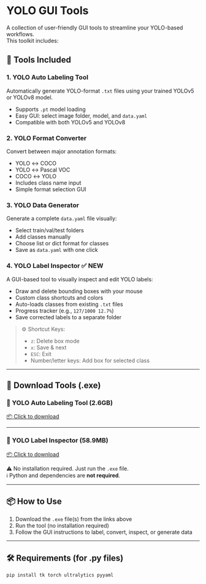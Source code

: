 # YOLO GUI Tools

A collection of user-friendly GUI tools to streamline your YOLO-based workflows.  
This toolkit includes:

## 🧰 Tools Included

### 1. YOLO Auto Labeling Tool
Automatically generate YOLO-format `.txt` files using your trained YOLOv5 or YOLOv8 model.
- Supports `.pt` model loading
- Easy GUI: select image folder, model, and `data.yaml`
- Compatible with both YOLOv5 and YOLOv8

### 2. YOLO Format Converter
Convert between major annotation formats:
- YOLO ↔ COCO
- YOLO ↔ Pascal VOC
- COCO ↔ YOLO
- Includes class name input
- Simple format selection GUI

### 3. YOLO Data Generator
Generate a complete `data.yaml` file visually:
- Select train/val/test folders
- Add classes manually
- Choose list or dict format for classes
- Save as `data.yaml` with one click

### 4. YOLO Label Inspector ✅ NEW
A GUI-based tool to visually inspect and edit YOLO labels:
- Draw and delete bounding boxes with your mouse
- Custom class shortcuts and colors
- Auto-loads classes from existing `.txt` files
- Progress tracker (e.g., `127/1000 12.7%`)
- Save corrected labels to a separate folder

> ⚙ Shortcut Keys:
> - `z`: Delete box mode  
> - `x`: Save & next  
> - `ESC`: Exit  
> - Number/letter keys: Add box for selected class

---

## 🔽 Download Tools (.exe)

### 🔹 YOLO Auto Labeling Tool (2.6GB)

[📦 Click to download](https://drive.google.com/file/d/1_GdyNwUooAU0tYSeOKy8jhlEPEgCxA1x/view?usp=sharing)

---

### 🔹 YOLO Label Inspector (58.9MB)

[📦 Click to download](https://drive.google.com/file/d/152hvz7TOl_g0P9hUIWoUdrQr3LMN4z2C/view?usp=drive_link)

⚠ No installation required. Just run the `.exe` file.  
ℹ️ Python and dependencies are **not required**.

---

## 📦 How to Use

1. Download the `.exe` file(s) from the links above
2. Run the tool (no installation required)
3. Follow the GUI instructions to label, convert, inspect, or generate data

---

## 🛠 Requirements (for .py files)

```bash
pip install tk torch ultralytics pyyaml
